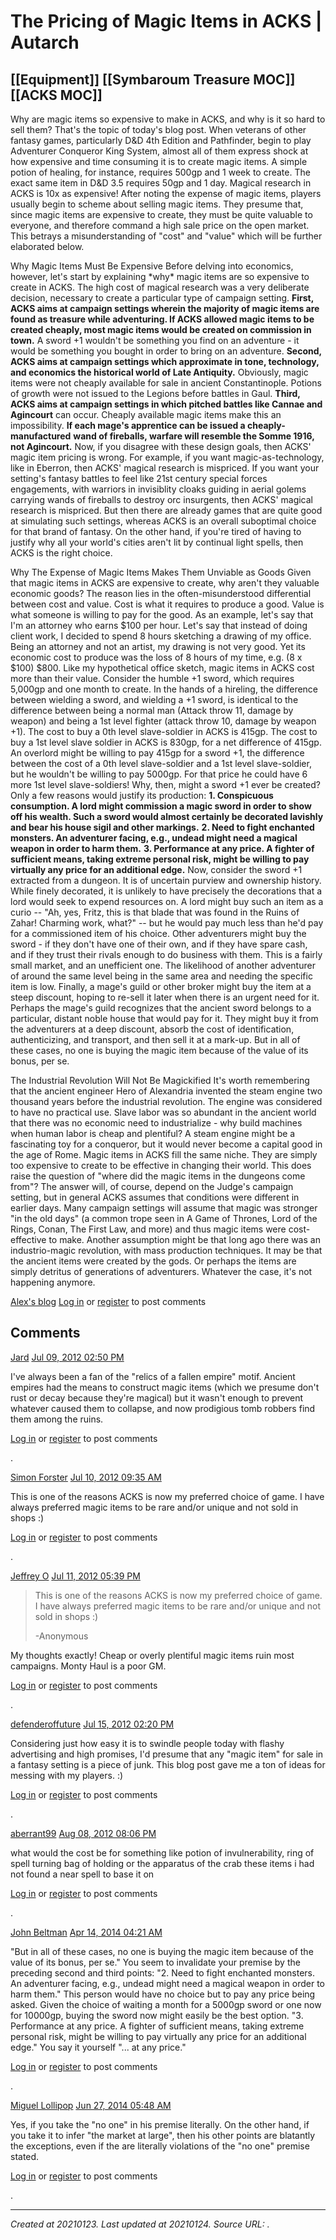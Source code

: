 # The Pricing of Magic Items in ACKS | Autarch
 [[Equipment]] [[Symbaroum Treasure MOC]] [[ACKS MOC]] 
---



Why are magic items so expensive to make in ACKS, and why is it so hard to sell them? That's the topic of today's blog post.
When veterans of other fantasy games, particularly D&D 4th Edition and Pathfinder, begin to play Adventurer Conqueror King System, almost all of them express shock at how expensive and time consuming it is to create magic items. A simple potion of healing, for instance, requires 500gp and 1 week to create. The exact same item in D&D 3.5 requires 50gp and 1 day. Magical research in ACKS is 10x as expensive! 
After noting the expense of magic items, players usually begin to scheme about selling magic items. They presume that, since magic items are expensive to create, they must be quite valuable to everyone, and therefore command a high sale price on the open market. This betrays a misunderstanding of "cost" and "value" which will be further elaborated below.

Why Magic Items Must Be Expensive
Before delving into economics, however, let's start by explaining \*why\* magic items are so expensive to create in ACKS. The high cost of magical research was a very deliberate decision, necessary to create a particular type of campaign setting. 
**First, ACKS aims at campaign settings wherein the majority of magic items are found as treasure while adventuring. If ACKS allowed magic items to be created cheaply, most magic items would be created on commission in town.** A sword +1 wouldn't be something you find on an adventure - it would be something you bought in order to bring on an adventure.
**Second, ACKS aims at campaign settings which approximate in tone, technology, and economics the historical world of Late Antiquity.** Obviously, magic items were not cheaply available for sale in ancient Constantinople. Potions of growth were not issued to the Legions before battles in Gaul. 
**Third, ACKS aims at campaign settings in which pitched battles like Cannae and Agincourt** can occur. Cheaply available magic items make this an impossibility. **If each mage's apprentice can be issued a cheaply-manufactured** **wand of fireballs, warfare will resemble the Somme 1916, not Agincourt.**
Now, if you disagree with these design goals, then ACKS' magic item pricing is wrong. For example, if you want magic-as-technology, like in Eberron, then ACKS' magical research is mispriced. If you want your setting's fantasy battles to feel like 21st century special forces engagements, with warriors in invisiblity cloaks guiding in aerial golems carrying wands of fireballs to destroy orc insurgents, then ACKS' magical research is mispriced. But then there are already games that are quite good at simulating such settings, whereas ACKS is an overall suboptimal choice for that brand of fantasy.
On the other hand, if you're tired of having to justify why all your world's cities aren't lit by continual light spells, then ACKS is the right choice. 

Why The Expense of Magic Items Makes Them Unviable as Goods
Given that magic items in ACKS are expensive to create, why aren't they valuable economic goods? The reason lies in the often-misunderstood differential between cost and value. Cost is what it requires to produce a good. Value is what someone is willing to pay for the good. As an example, let's say that I'm an attorney who earns $100 per hour. Let's say that instead of doing client work, I decided to spend 8 hours sketching a drawing of my office. Being an attorney and not an artist, my drawing is not very good. Yet its economic cost to produce was the loss of 8 hours of my time, e.g. (8 x $100) $800. 
Like my hypothetical office sketch, magic items in ACKS cost more than their value. Consider the humble +1 sword, which requires 5,000gp and one month to create. In the hands of a hireling, the difference between wielding a sword, and wielding a +1 sword, is identical to the difference between being a normal man (Attack throw 11, damage by weapon) and being a 1st level fighter (attack throw 10, damage by weapon +1). 
The cost to buy a 0th level slave-soldier in ACKS is 415gp. The cost to buy a 1st level slave soldier in ACKS is 830gp, for a net difference of 415gp. An overlord might be willing to pay 415gp for a sword +1, the difference between the cost of a 0th level slave-soldier and a 1st level slave-soldier, but he wouldn't be willing to pay 5000gp. For that price he could have 6 more 1st level slave-soldiers!
Why, then, might a sword +1 ever be created? Only a few reasons would justify its production: 
**1\. Conspicuous consumption. A lord might commission a magic sword in order to show off his wealth. Such a sword would almost certainly be decorated lavishly and bear his house sigil and other markings.**
**2\. Need to fight enchanted monsters. An adventurer facing, e.g., undead might need a magical weapon in order to harm them.**
**3\. Performance at any price. A fighter of sufficient means, taking extreme personal risk, might be willing to pay virtually any price for an additional edge.**
Now, consider the sword +1 extracted from a dungeon. It is of uncertain purview and ownership history. While finely decorated, it is unlikely to have precisely the decorations that a lord would seek to expend resources on. A lord might buy such an item as a curio -- "Ah, yes, Fritz, this is that blade that was found in the Ruins of Zahar! Charming work, what?" -- but he would pay much less than he'd pay for a commissioned item of his choice.
Other adventurers might buy the sword - if they don't have one of their own, and if they have spare cash, and if they trust their rivals enough to do business with them. This is a fairly small market, and an unefficient one. The likelihood of another adventurer of around the same level being in the same area and needing the specific item is low.
Finally, a mage's guild or other broker might buy the item at a steep discount, hoping to re-sell it later when there is an urgent need for it. Perhaps the mage's guild recognizes that the ancient sword belongs to a particular, distant noble house that would pay for it. They might buy it from the adventurers at a deep discount, absorb the cost of identification, authenticizing, and transport, and then sell it at a mark-up.
But in all of these cases, no one is buying the magic item because of the value of its bonus, per se.

The Industrial Revolution Will Not Be Magickified
It's worth remembering that the ancient engineer Hero of Alexandria invented the steam engine two thousand years before the industrial revolution. The engine was considered to have no practical use. Slave labor was so abundant in the ancient world that there was no economic need to industrialize - why build machines when human labor is cheap and plentiful? A steam engine might be a fascinating toy for a conqueror, but it would never become a capital good in the age of Rome. Magic items in ACKS fill the same niche. They are simply too expensive to create to be effective in changing their world. 
This does raise the question of "where did the magic items in the dungeons come from"? The answer will, of course, depend on the Judge's campaign setting, but in general ACKS assumes that conditions were different in earlier days. Many campaign settings will assume that magic was stronger "in the old days" (a common trope seen in A Game of Thrones, Lord of the Rings, Conan, The First Law, and more) and thus magic items were cost-effective to make. Another assumption might be that long ago there was an industrio-magic revolution, with mass production techniques. It may be that the ancient items were created by the gods. Or perhaps the items are simply detritus of generations of adventurers. Whatever the case, it's not happening anymore.

[Alex's blog](http://www.autarch.co/blogs/alex) [Log in](http://www.autarch.co/user/login?destination=node/1642%23comment-form) or [register](http://www.autarch.co/user/register?destination=node/1642%23comment-form) to post comments

## Comments

[Jard](http://www.autarch.co/users/Jard)
[Jul 09, 2012 02:50 PM](http://www.autarch.co/comment/8046#comment-8046)

I've always been a fan of the "relics of a fallen empire" motif. Ancient empires had the means to construct magic items (which we presume don't rust or decay because they're magical) but it wasn't enough to prevent whatever caused them to collapse, and now prodigious tomb robbers find them among the ruins.

[Log in](http://www.autarch.co/user/login?destination=node/1642%23comment-form) or [register](http://www.autarch.co/user/register?destination=node/1642%23comment-form) to post comments

.

[Simon Forster](http://www.autarch.co/users/Simon%20Forster)
[Jul 10, 2012 09:35 AM](http://www.autarch.co/comment/8060#comment-8060)

This is one of the reasons ACKS is now my preferred choice of game. I have always preferred magic items to be rare and/or unique and not sold in shops :)

[Log in](http://www.autarch.co/user/login?destination=node/1642%23comment-form) or [register](http://www.autarch.co/user/register?destination=node/1642%23comment-form) to post comments

.

[Jeffrey O](http://www.autarch.co/users/Jeffrey%20O)
[Jul 11, 2012 05:39 PM](http://www.autarch.co/comment/8075#comment-8075)

> This is one of the reasons ACKS is now my preferred choice of game. I have always preferred magic items to be rare and/or unique and not sold in shops :)
> 
> \-Anonymous

My thoughts exactly! Cheap or overly plentiful magic items ruin most campaigns. Monty Haul is a poor GM.

[Log in](http://www.autarch.co/user/login?destination=node/1642%23comment-form) or [register](http://www.autarch.co/user/register?destination=node/1642%23comment-form) to post comments

.

[defenderoffuture](http://www.autarch.co/users/defenderoffuture)
[Jul 15, 2012 02:20 PM](http://www.autarch.co/comment/8131#comment-8131)

Considering just how easy it is to swindle people today with flashy advertising and high promises, I'd presume that any "magic item" for sale in a fantasy setting is a piece of junk. This blog post gave me a ton of ideas for messing with my players. :)

[Log in](http://www.autarch.co/user/login?destination=node/1642%23comment-form) or [register](http://www.autarch.co/user/register?destination=node/1642%23comment-form) to post comments

.

[aberrant99](http://www.autarch.co/users/aberrant99)
[Aug 08, 2012 08:06 PM](http://www.autarch.co/comment/8418#comment-8418)

what would the cost be for something like potion of invulnerability, ring of spell turning bag of holding or the apparatus of the crab these items i had not found a near spell to base it on

[Log in](http://www.autarch.co/user/login?destination=node/1642%23comment-form) or [register](http://www.autarch.co/user/register?destination=node/1642%23comment-form) to post comments

.

[John Beltman](http://www.autarch.co/users/John%20Beltman)
[Apr 14, 2014 04:21 AM](http://www.autarch.co/comment/16044#comment-16044)

"But in all of these cases, no one is buying the magic item because of the value of its bonus, per se."
You seem to invalidate your premise by the preceding second and third points:
"2. Need to fight enchanted monsters. An adventurer facing, e.g., undead might need a magical weapon in order to harm them."
This person would have no choice but to pay any price being asked. Given the choice of waiting a month for a 5000gp sword or one now for 10000gp, buying the sword now might easily be the best option.
"3. Performance at any price. A fighter of sufficient means, taking extreme personal risk, might be willing to pay virtually any price for an additional edge."
You say it yourself "... at any price."

[Log in](http://www.autarch.co/user/login?destination=node/1642%23comment-form) or [register](http://www.autarch.co/user/register?destination=node/1642%23comment-form) to post comments

.

[Miguel Lollipop](http://www.autarch.co/users/Miguel%20Lollipop)
[Jun 27, 2014 05:48 AM](http://www.autarch.co/comment/16864#comment-16864)

Yes, if you take the "no one" in his premise literally. On the other hand, if you take it to infer "the market at large", then his other points are blatantly the exceptions, even if the are literally violations of the "no one" premise stated.

[Log in](http://www.autarch.co/user/login?destination=node/1642%23comment-form) or [register](http://www.autarch.co/user/register?destination=node/1642%23comment-form) to post comments

.

---

_Created at 20210123._
_Last updated at 20210124._
_Source URL: [](http://www.autarch.co/blog/pricing-magic-items-acks)._




